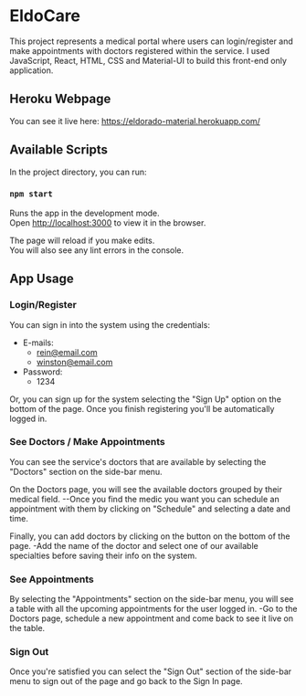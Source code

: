 # EldoCare

This project represents a medical portal where users can login/register and make appointments with doctors registered within the service.
I used JavaScript, React, HTML, CSS and Material-UI to build this front-end only application.

## Heroku Webpage

You can see it live here: https://eldorado-material.herokuapp.com/

## Available Scripts

In the project directory, you can run:

### `npm start`

Runs the app in the development mode.<br />
Open [http://localhost:3000](http://localhost:3000) to view it in the browser.

The page will reload if you make edits.<br />
You will also see any lint errors in the console.

## App Usage

### Login/Register

You can sign in into the system using the credentials:
- E-mails:
  - rein@email.com
  - winston@email.com
- Password:
  - 1234

Or, you can sign up for the system selecting the "Sign Up" option on the bottom of the page.
Once you finish registering you'll be automatically logged in.

### See Doctors / Make Appointments

You can see the service's doctors that are available by selecting the "Doctors" section on the side-bar menu.

On the Doctors page, you will see the available doctors grouped by their medical field. 
--Once you find the medic you want you can schedule an appointment with them by clicking on "Schedule" and selecting a date and time.

Finally, you can add doctors by clicking on the button on the bottom of the page.
  -Add the name of the doctor and select one of our available specialties before saving their info on the system.

### See Appointments

By selecting the "Appointments" section on the side-bar menu, you will see a table with all the upcoming appointments for the user logged in.
  -Go to the Doctors page, schedule a new appointment and come back to see it live on the table.

### Sign Out

Once you're satisfied you can select the "Sign Out" section of the side-bar menu to sign out of the page and go back to the Sign In page.

